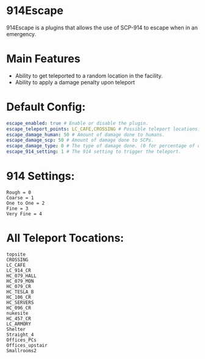 # 914Escape
914Escape is a plugins that allows the use of SCP-914 to escape when in an emergency.

# Main Features
- Ability to get teleported to a random location in the facility.
- Ability to apply a damage penalty upon teleport

# Default Config:
```yaml
escape_enabled: true # Enable or disable the plugin.
escape_teleport_points: LC_CAFE,CROSSING # Possible teleport locations. (List at the bottom of page)
escape_damage_human: 50 # Amount of damage done to humans.
escape_damage_scp: 50 # Amount of damage done to SCPs.
escape_damage_type: 0 # The type of damage done. (0 for percentage of current health, 1 for damage done in HP count)
escape_914_setting: 1 # The 914 setting to trigger the teleport.
```

# 914 Settings:
```
Rough = 0
Coarse = 1
One to One = 2
Fine = 3
Very Fine = 4
```

# All Teleport Tocations:
```
topsite
CROSSING
LC_CAFE
LC_914_CR
HC_079_HALL
HC_079_MON
HC_079_CR
HC_TESLA_B
HC_106_CR
HC_SERVERS
HC_096_CR
nukesite
HC_457_CR
LC_ARMORY
Shelter
Straight_4
Offices_PCs
Offices_upstair
Smallrooms2
```
